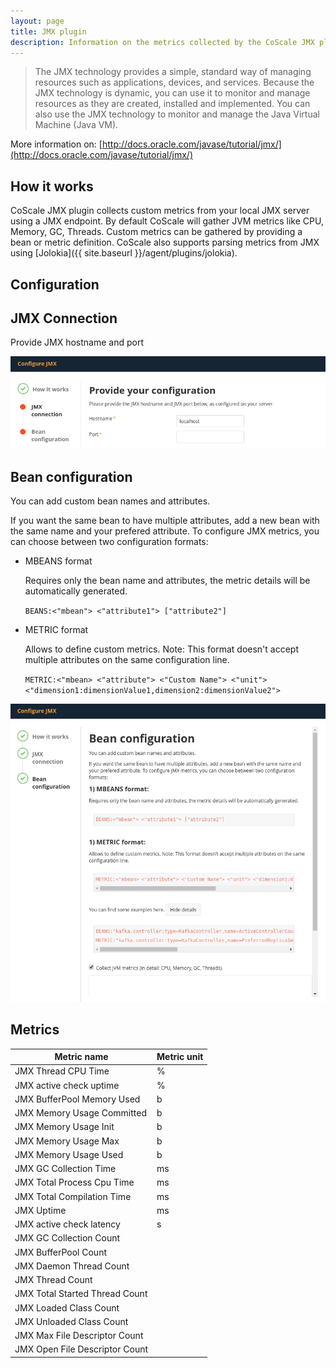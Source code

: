 ```yaml
---
layout: page
title: JMX plugin
description: Information on the metrics collected by the CoScale JMX plugin.
---
```


> The JMX technology provides a simple, standard way of managing resources such as applications, devices, and services. Because the JMX technology is dynamic, you can use it to monitor and manage resources as they are created, installed and implemented. You can also use the JMX technology to monitor and manage the Java Virtual Machine (Java VM).

More information on: [http://docs.oracle.com/javase/tutorial/jmx/](http://docs.oracle.com/javase/tutorial/jmx/)

## How it works

CoScale JMX plugin collects custom metrics from your local JMX server using a JMX endpoint. By default CoScale will gather JVM metrics like CPU, Memory, GC, Threads. Custom metrics can be gathered by providing a bean or metric definition. CoScale also supports parsing metrics from JMX using [Jolokia]({{ site.baseurl }}/agent/plugins/jolokia).

## Configuration

## JMX Connection

Provide JMX hostname and port

<img src="/gfx/agent/plugins/jmx/JMX-Configuration-01.png" alt="JMX Configuration Step 1">

## Bean configuration

You can add custom bean names and attributes.

If you want the same bean to have multiple attributes, add a new bean with the same name and your prefered attribute. To configure JMX metrics, you can choose between two configuration formats:

* MBEANS format

    Requires only the bean name and attributes, the metric details will be automatically generated.

    `BEANS:<"mbean"> <"attribute1"> ["attribute2"]`

* METRIC format

    Allows to define custom metrics. Note: This format doesn't accept multiple attributes on the same configuration line.

    `METRIC:<"mbean> <"attribute"> <"Custom Name"> <"unit"> <"dimension1:dimensionValue1,dimension2:dimensionValue2">`

<img src="/gfx/agent/plugins/jmx/JMX-Configuration-02.png" alt="JMX Configuration Step 2">

## Metrics

| Metric name                    | Metric unit |
|--------------------------------|-------------|
| JMX Thread CPU Time            | %           |
| JMX active check uptime        | %           |
| JMX BufferPool Memory Used     | b           |
| JMX Memory Usage Committed     | b           |
| JMX Memory Usage Init          | b           |
| JMX Memory Usage Max           | b           |
| JMX Memory Usage Used          | b           |
| JMX GC Collection Time         | ms          |
| JMX Total Process Cpu Time     | ms          |
| JMX Total Compilation Time     | ms          |
| JMX Uptime                     | ms          |
| JMX active check latency       | s           |
| JMX GC Collection Count        |             |
| JMX BufferPool Count           |             |
| JMX Daemon Thread Count        |             |
| JMX Thread Count               |             |
| JMX Total Started Thread Count |             |
| JMX Loaded Class Count         |             |
| JMX Unloaded Class Count       |             |
| JMX Max File Descriptor Count  |             |
| JMX Open File Descriptor Count |             |

